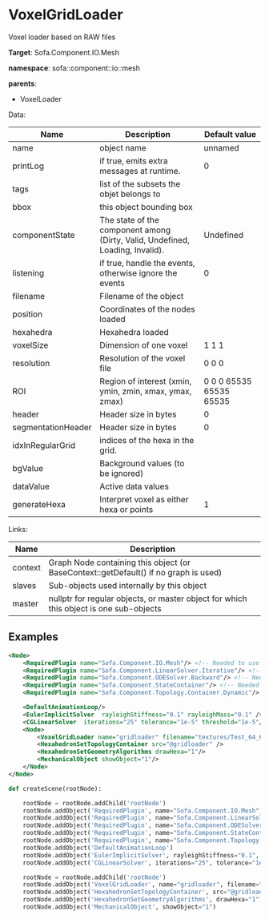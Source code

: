 # VoxelGridLoader

Voxel loader based on RAW files


__Target__: Sofa.Component.IO.Mesh

__namespace__: sofa::component::io::mesh

__parents__: 
- VoxelLoader

Data: 

<table>
<thead>
    <tr>
        <th>Name</th>
        <th>Description</th>
        <th>Default value</th>
    </tr>
</thead>
<tbody>
	<tr>
		<td>name</td>
		<td>
object name
</td>
		<td>unnamed</td>
	</tr>
	<tr>
		<td>printLog</td>
		<td>
if true, emits extra messages at runtime.
</td>
		<td>0</td>
	</tr>
	<tr>
		<td>tags</td>
		<td>
list of the subsets the objet belongs to
</td>
		<td></td>
	</tr>
	<tr>
		<td>bbox</td>
		<td>
this object bounding box
</td>
		<td></td>
	</tr>
	<tr>
		<td>componentState</td>
		<td>
The state of the component among (Dirty, Valid, Undefined, Loading, Invalid).
</td>
		<td>Undefined</td>
	</tr>
	<tr>
		<td>listening</td>
		<td>
if true, handle the events, otherwise ignore the events
</td>
		<td>0</td>
	</tr>
	<tr>
		<td>filename</td>
		<td>
Filename of the object
</td>
		<td></td>
	</tr>
	<tr>
		<td>position</td>
		<td>
Coordinates of the nodes loaded
</td>
		<td></td>
	</tr>
	<tr>
		<td>hexahedra</td>
		<td>
Hexahedra loaded
</td>
		<td></td>
	</tr>
	<tr>
		<td>voxelSize</td>
		<td>
Dimension of one voxel
</td>
		<td>1 1 1</td>
	</tr>
	<tr>
		<td>resolution</td>
		<td>
Resolution of the voxel file
</td>
		<td>0 0 0</td>
	</tr>
	<tr>
		<td>ROI</td>
		<td>
Region of interest (xmin, ymin, zmin, xmax, ymax, zmax)
</td>
		<td>0 0 0 65535 65535 65535</td>
	</tr>
	<tr>
		<td>header</td>
		<td>
Header size in bytes
</td>
		<td>0</td>
	</tr>
	<tr>
		<td>segmentationHeader</td>
		<td>
Header size in bytes
</td>
		<td>0</td>
	</tr>
	<tr>
		<td>idxInRegularGrid</td>
		<td>
indices of the hexa in the grid.
</td>
		<td></td>
	</tr>
	<tr>
		<td>bgValue</td>
		<td>
Background values (to be ignored)
</td>
		<td></td>
	</tr>
	<tr>
		<td>dataValue</td>
		<td>
Active data values
</td>
		<td></td>
	</tr>
	<tr>
		<td>generateHexa</td>
		<td>
Interpret voxel as either hexa or points
</td>
		<td>1</td>
	</tr>

</tbody>
</table>

Links: 

| Name | Description |
| ---- | ----------- |
|context|Graph Node containing this object (or BaseContext::getDefault() if no graph is used)|
|slaves|Sub-objects used internally by this object|
|master|nullptr for regular objects, or master object for which this object is one sub-objects|



## Examples

```xml
<Node>
	<RequiredPlugin name="Sofa.Component.IO.Mesh"/> <!-- Needed to use components [VoxelGridLoader] -->
	<RequiredPlugin name="Sofa.Component.LinearSolver.Iterative"/> <!-- Needed to use components [CGLinearSolver] -->
	<RequiredPlugin name="Sofa.Component.ODESolver.Backward"/> <!-- Needed to use components [EulerImplicitSolver] -->
	<RequiredPlugin name="Sofa.Component.StateContainer"/> <!-- Needed to use components [MechanicalObject] -->
	<RequiredPlugin name="Sofa.Component.Topology.Container.Dynamic"/> <!-- Needed to use components [HexahedronSetGeometryAlgorithms HexahedronSetTopologyContainer] -->

	<DefaultAnimationLoop/>
	<EulerImplicitSolver  rayleighStiffness="0.1" rayleighMass="0.1" />
	<CGLinearSolver  iterations="25" tolerance="1e-5" threshold="1e-5"/>
	<Node>
		<VoxelGridLoader name="gridloader" filename="textures/Test_64_64_4.raw" voxelSize="0.1 0.1 0.1" resolution="64 64 4" bgValue="0" />
		<HexahedronSetTopologyContainer src="@gridloader" />
		<HexahedronSetGeometryAlgorithms drawHexa="1"/>
		<MechanicalObject showObject="1"/>
	</Node>
</Node>
```
```python
def createScene(rootNode):

	rootNode = rootNode.addChild('rootNode')
	rootNode.addObject('RequiredPlugin', name="Sofa.Component.IO.Mesh")
	rootNode.addObject('RequiredPlugin', name="Sofa.Component.LinearSolver.Iterative")
	rootNode.addObject('RequiredPlugin', name="Sofa.Component.ODESolver.Backward")
	rootNode.addObject('RequiredPlugin', name="Sofa.Component.StateContainer")
	rootNode.addObject('RequiredPlugin', name="Sofa.Component.Topology.Container.Dynamic")
	rootNode.addObject('DefaultAnimationLoop')
	rootNode.addObject('EulerImplicitSolver', rayleighStiffness="0.1", rayleighMass="0.1")
	rootNode.addObject('CGLinearSolver', iterations="25", tolerance="1e-5", threshold="1e-5")

	rootNode = rootNode.addChild('rootNode')
	rootNode.addObject('VoxelGridLoader', name="gridloader", filename="textures/Test_64_64_4.raw", voxelSize="0.1 0.1 0.1", resolution="64 64 4", bgValue="0")
	rootNode.addObject('HexahedronSetTopologyContainer', src="@gridloader")
	rootNode.addObject('HexahedronSetGeometryAlgorithms', drawHexa="1")
	rootNode.addObject('MechanicalObject', showObject="1")
```
